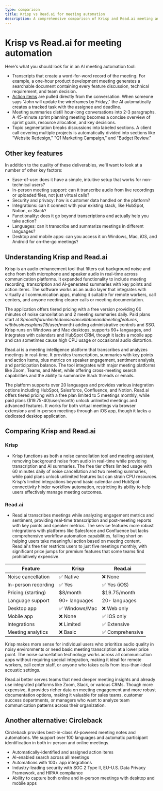 ```yaml
---
type: comparison
title: Krisp vs Read.ai for meeting automation
description: A comprehensive comparison of Krisp and Read.ai meeting automation tools, analyzing their transcription capabilities, action item tracking, meeting summaries, and additional features like ease-of-use, integrations, and pricing.
---
```


# Krisp vs Read.ai for meeting automation

Here's what you should look for in an AI meeting automation tool:  
* Transcripts that create a word-for-word record of the meeting. For example, a one-hour product development meeting generates a searchable document containing every feature discussion, technical requirement, and team decision.
* [Action items](/releases/add-action-items-to-meetings) are pulled directly from the conversation. When someone says "John will update the wireframes by Friday," the AI automatically creates a tracked task with the assignee and deadline.
* Meeting summaries distill hour-long conversations into 2-3 paragraphs. A 45-minute sprint planning meeting becomes a concise overview of sprint goals, resource allocation, and key decisions.
* Topic segmentation breaks discussions into labeled sections. A client call covering multiple projects is automatically divided into sections like "Website Redesign," "Q1 Marketing Campaign," and "Budget Review."

## Other key features
In addition to the quality of these deliverables, we'll want to look at a number of other key factors:
* Ease-of-use: does it have a simple, intuitive setup that works for non-technical users?
* In-person meeting support: can it transcribe audio from live recordings or uploaded files, not just virtual calls?
* Security and privacy: how is customer data handled on the platform?
* Integrations: can it connect with your existing stack, like HubSpot, Notion, or Slack?
* Functionality: does it go beyond transcriptions and actually help you take action?
* Languages: can it transcribe and summarize meetings in different languages?
* Desktop and mobile apps: can you access it on Windows, Mac, iOS, and Android for on-the-go meetings?

## Understanding Krisp and Read.ai
Krisp is an audio enhancement tool that filters out background noise and echo from both microphone and speaker audio in real-time across communication platforms. It expanded functionality to include meeting recording, transcription and AI-generated summaries with key points and action items. The software works as an audio layer that integrates with virtually all communication apps, making it suitable for remote workers, call centers, and anyone needing clearer calls or meeting documentation.

The application offers tiered pricing with a free version providing 60 minutes of noise cancellation and 2 meeting summaries daily. Paid plans start at $8/month for unlimited noise cancellation and meeting features, with business plans ($15/user/month) adding administrative controls and SSO. Krisp runs on Windows and Mac desktops, supports 90+ languages, and integrates with calendars and HubSpot CRM, though it lacks a mobile app and can sometimes cause high CPU usage or occasional audio distortion.

Read.ai is a meeting intelligence platform that transcribes and analyzes meetings in real-time. It provides transcription, summaries with key points and action items, plus metrics on speaker engagement, sentiment analysis, and participation balance. The tool integrates with major meeting platforms like Zoom, Teams, and Meet, while offering cross-meeting search capabilities and the ability to summarize Slack threads or emails.

The platform supports over 20 languages and provides various integration options including HubSpot, Salesforce, Confluence, and Notion. Read.ai offers tiered pricing with a free plan limited to 5 meetings monthly, while paid plans ($19.75-40/user/month) unlock unlimited meetings and advanced features. It works for both virtual meetings via browser extensions and in-person meetings through an iOS app, though it lacks a dedicated desktop application.

## Comparing Krisp and Read.ai

### Krisp
* Krisp functions as both a noise cancellation tool and meeting assistant, removing background noise from audio in real-time while providing transcription and AI summaries. The free tier offers limited usage with 60 minutes daily of noise cancellation and two meeting summaries, while paid plans unlock unlimited features but can strain CPU resources. Krisp's limited integrations beyond basic calendar and HubSpot connectivity hinder workflow automation, restricting its ability to help users effectively manage meeting outcomes.

### Read.ai
* Read.ai transcribes meetings while analyzing engagement metrics and sentiment, providing real-time transcription and post-meeting reports with key points and speaker metrics. The service features more robust integrations with platforms like Salesforce and Confluence but lacks comprehensive workflow automation capabilities, falling short on helping users take meaningful action based on meeting content. Read.ai's free tier restricts users to just five meetings monthly, with significant price jumps for premium features that some teams find prohibitively expensive.

| Feature | Krisp | Read.ai |
|---------|-------|---------|
| Noise cancellation | ✅ Native | ❌ None |
| In-person recording | ✅ Yes | ✅ Yes (iOS) |
| Pricing (starting) | $8/month | $19.75/month |
| Language support | 90+ languages | 20+ languages |
| Desktop app | ✅ Windows/Mac | ❌ Web only |
| Mobile app | ❌ None | ✅ iOS only |
| Integrations | ❌ Limited | ✅ Extensive |
| Meeting analytics | ❌ Basic | ✅ Comprehensive |

Krisp makes more sense for individual users who prioritize audio quality in noisy environments or need basic meeting transcription at a lower price point. The noise cancellation technology works across all communication apps without requiring special integration, making it ideal for remote workers, call center staff, or anyone who takes calls from less-than-ideal acoustic settings.

Read.ai better serves teams that need deeper meeting insights and already use integrated platforms like Zoom, Slack, or various CRMs. Though more expensive, it provides richer data on meeting engagement and more robust documentation options, making it valuable for sales teams, customer success departments, or managers who want to analyze team communication patterns across their organization.

## Another alternative: Circleback
Circleback provides best-in-class AI-powered meeting notes and automations. We support over 100 languages and automatic participant identification in both in-person and online meetings.
* Automatically-identified and assigned action items
* AI-enabled search across all meetings
* Automations with 100+ app integrations
* Industry-leading security with SOC 2 Type II, EU-U.S. Data Privacy Framework, and HIPAA compliance
* Ability to capture both online and in-person meetings with desktop and mobile apps